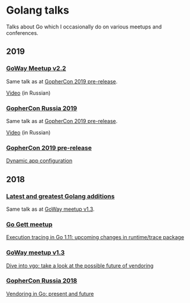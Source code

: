 # Golang talks

Talks about Go which I occasionally do on various meetups and conferences.

## 2019

### [GoWay Meetup v2.2]

Same talk as at [GopherCon 2019 pre-release].

[Video](https://www.youtube.com/watch?v=wC5unIhmuho) (in Russian)

### [GopherCon Russia 2019]

Same talk as at [GopherCon 2019 pre-release].

[Video](https://www.youtube.com/watch?v=G8Y7pXxUtNE) (in Russian)

### [GopherCon 2019 pre-release]

[Dynamic app configuration](https://talks.godoc.org/github.com/nezorflame/golang-talks/2019/04/dynamic-configs/main.slide)

## 2018

### [Latest and greatest Golang additions]

Same talk as at [GoWay meetup v1.3].

### [Go Gett meetup]

[Execution tracing in Go 1.11: upcoming changes in runtime/trace package](https://talks.godoc.org/github.com/nezorflame/golang-talks/2018/05/execution-tracing-in-go1.11/main.slide)

### [GoWay meetup v1.3]

[Dive into vgo: take a look at the possible future of vendoring](https://talks.godoc.org/github.com/nezorflame/golang-talks/2018/04/dive-into-vgo/dive-into-vgo.slide)

### [GopherCon Russia 2018]

[Vendoring in Go: present and future](https://talks.godoc.org/github.com/nezorflame/golang-talks/2018/03/vendoring-in-go/vendoring.slide)

[GoWay Meetup v2.2]: https://eventspace-by.timepad.ru/event/913557/
[GopherCon Russia 2019]: https://www.gophercon-russia.ru/
[GopherCon 2019 pre-release]: https://golang-moscow.timepad.ru/event/946485/
[Latest and greatest Golang additions]: https://www.meetup.com/ru-RU/GettEngineering/events/253609232/
[Go Gett meetup]: https://golang-moscow.timepad.ru/event/720881/
[GoWay Meetup v1.3]: https://www.facebook.com/events/624759367874808/
[GopherCon Russia 2018]: https://www.gophercon-russia.ru/2018
